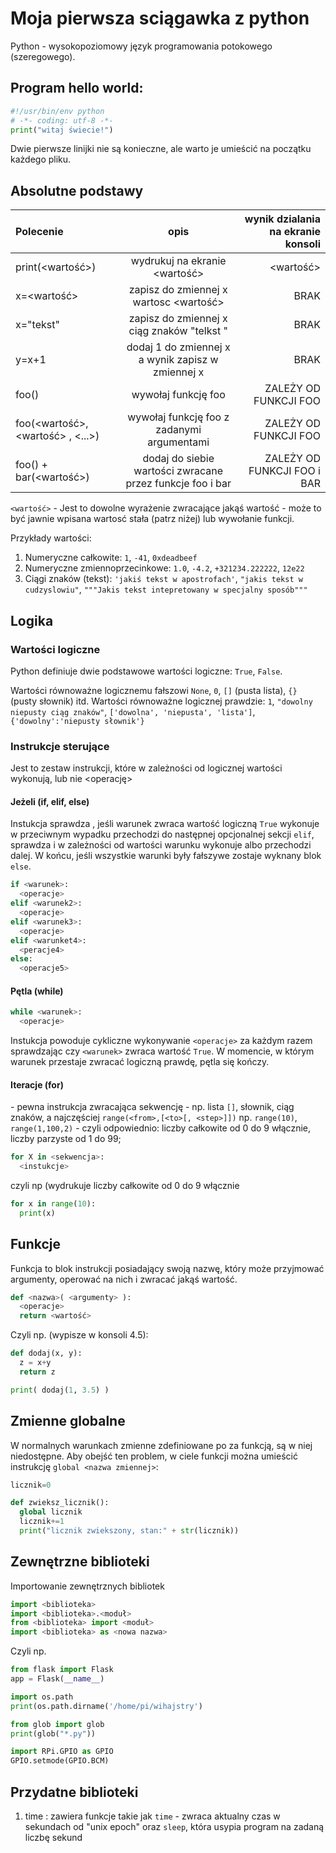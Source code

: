 Moja pierwsza sciągawka z python
================

Python - wysokopoziomowy język programowania potokowego (szeregowego).

Program hello world:
----------------

```python
#!/usr/bin/env python
# -*- coding: utf-8 -*-
print("witaj świecie!")
```

Dwie pierwsze linijki nie są konieczne, ale warto je umieścić na początku każdego pliku.

Absolutne podstawy
----------------


| Polecenie                         | opis                                                      | wynik dzialania na ekranie konsoli           |
| :-------------------------------- |:---------------------------------------------------------:|---------------------------------------------:|
| print(<wartość>)                  | wydrukuj na ekranie <wartość>                             | <wartość>                                    |
| x=<wartość>                       | zapisz do zmiennej x wartosc <wartość>                    | BRAK                                         |
| x="tekst"                         | zapisz do zmiennej x ciąg znaków "telkst "                | BRAK                                         |
| y=x+1                             | dodaj 1 do zmiennej x a wynik zapisz w zmiennej x         | BRAK                                         |
| foo()                             | wywołaj funkcję foo                                       | ZALEŻY OD FUNKCJI FOO                        |
| foo(<wartość>, <wartość> , <...>) | wywołaj funkcję foo z zadanymi argumentami                | ZALEŻY OD FUNKCJI FOO                        |
| foo() + bar(<wartość>)            | dodaj do siebie wartości zwracane przez funkcje foo i bar | ZALEŻY OD FUNKCJI FOO i BAR                  |


`<wartość>` - Jest to dowolne wyrażenie zwracające jakąś wartość - może to być jawnie wpisana wartosć stała (patrz niżej) lub wywołanie funkcji.

Przykłady wartości:
1. Numeryczne całkowite: `1`, `-41`, `0xdeadbeef`
2. Numeryczne zmiennoprzecinkowe: `1.0`, `-4.2`, `+321234.222222`, `12e22`
3. Ciągi znaków (tekst): `'jakiś tekst w apostrofach'`, `"jakis tekst w cudzyslowiu"`, `"""Jakis tekst intepretowany w specjalny sposób"""`

Logika
----------------

### Wartości logiczne
Python definiuje dwie podstawowe wartości logiczne: `True`, `False`.

Wartości równoważne logicznemu fałszowi `None`, `0`, `[]` (pusta lista), `{}` (pusty słownik) itd.
Wartości równoważne logicznej prawdzie: `1`, `"dowolny niepusty ciąg znaków"`, `['dowolna', 'niepusta', 'lista']`, `{'dowolny':'niepusty słownik'}`

### Instrukcje sterujące
Jest to zestaw instrukcji, które w zależności od logicznej wartości <warunek> wykonują, lub nie <operację>

#### Jeżeli (if, elif, else)

Instukcja sprawdza <warunek>, jeśli warunek zwraca wartość logiczną `True` wykonuje <operacje> w przeciwnym wypadku przechodzi do następnej opcjonalnej sekcji `elif`, sprawdza <warunekN> i w zależności od wartości warunku wykonuje <operacjeN> albo przechodzi dalej. W końcu, jeśli wszystkie warunki były fałszywe zostaje wyknany blok `else`.

```python
if <warunek>:
  <operacje>
elif <warunek2>:
  <operacje>
elif <warunek3>:
  <operacje>
elif <warunket4>:
  <peracje4>
else:
  <operacje5>
```

#### Pętla (while)

```python
while <warunek>:
  <operacje>
```
Instukcja powoduje cykliczne wykonywanie `<operacje>` za każdym razem sprawdzając czy `<warunek>` zwraca wartość `True`. W momencie, w którym warunek przestaje zwracać logiczną prawdę, pętla się kończy.

#### Iteracje (for)
<sekwencja> - pewna instrukcja zwracająca sekwencję - np. lista `[]`, słownik, ciąg znaków, a najczęściej `range(<from>,[<to>[, <step>]])` np. `range(10)`, `range(1,100,2)` - czyli odpowiednio: liczby całkowite od 0 do 9 włącznie, liczby parzyste od 1 do 99;

```python
for X in <sekwencja>:
  <instukcje>

```

czyli np (wydrukuje liczby całkowite od 0 do 9 włącznie

```python
for x in range(10):
  print(x)
```

Funkcje
----------------
Funkcja to blok instrukcji posiadający swoją nazwę, który może przyjmować argumenty, operować na nich i zwracać jakąś wartość.

```python
def <nazwa>( <argumenty> ):
  <operacje>
  return <wartość>
```

Czyli np. (wypisze w konsoli 4.5):

```python
def dodaj(x, y):
  z = x+y
  return z

print( dodaj(1, 3.5) )
```

Zmienne globalne
----------------
W normalnych warunkach zmienne zdefiniowane po za funkcją, są w niej niedostępne. Aby obejść ten problem, w ciele funkcji można umieścić instrukcję `global <nazwa zmiennej>`:

```python
licznik=0

def zwieksz_licznik():
  global licznik
  licznik+=1
  print("licznik zwiekszony, stan:" + str(licznik))
```

Zewnętrzne biblioteki
----------------
Importowanie zewnętrznych bibliotek

```python
import <biblioteka>
import <biblioteka>.<moduł>
from <biblioteka> import <moduł>
import <biblioteka> as <nowa nazwa>
```

Czyli np.

```python
from flask import Flask
app = Flask(__name__)
```

```python
import os.path
print(os.path.dirname('/home/pi/wihajstry')
```

```python
from glob import glob
print(glob("*.py"))
```

```python
import RPi.GPIO as GPIO
GPIO.setmode(GPIO.BCM)
```

Przydatne biblioteki
----------------
1. time : zawiera funkcje takie jak `time` - zwraca aktualny czas w sekundach od "unix epoch" oraz `sleep`, która usypia program na zadaną liczbę sekund

